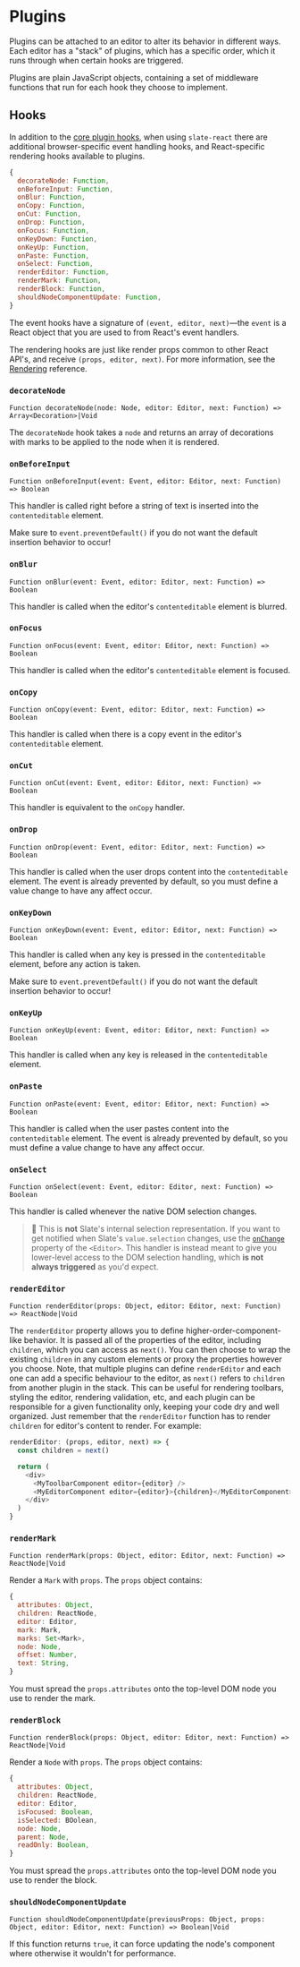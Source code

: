# Plugins

Plugins can be attached to an editor to alter its behavior in different ways. Each editor has a "stack" of plugins, which has a specific order, which it runs through when certain hooks are triggered.

Plugins are plain JavaScript objects, containing a set of middleware functions that run for each hook they choose to implement.

## Hooks

In addition to the [core plugin hooks](../slate/plugins.md), when using `slate-react` there are additional browser-specific event handling hooks, and React-specific rendering hooks available to plugins.

```js
{
  decorateNode: Function,
  onBeforeInput: Function,
  onBlur: Function,
  onCopy: Function,
  onCut: Function,
  onDrop: Function,
  onFocus: Function,
  onKeyDown: Function,
  onKeyUp: Function,
  onPaste: Function,
  onSelect: Function,
  renderEditor: Function,
  renderMark: Function,
  renderBlock: Function,
  shouldNodeComponentUpdate: Function,
}
```

The event hooks have a signature of `(event, editor, next)`—the `event` is a React object that you are used to from React's event handlers.

The rendering hooks are just like render props common to other React API's, and receive `(props, editor, next)`. For more information, see the [Rendering](./rendering.md) reference.

### `decorateNode`

`Function decorateNode(node: Node, editor: Editor, next: Function) => Array<Decoration>|Void`

The `decorateNode` hook takes a `node` and returns an array of decorations with marks to be applied to the node when it is rendered.

### `onBeforeInput`

`Function onBeforeInput(event: Event, editor: Editor, next: Function) => Boolean`

This handler is called right before a string of text is inserted into the `contenteditable` element.

Make sure to `event.preventDefault()` if you do not want the default insertion behavior to occur!

### `onBlur`

`Function onBlur(event: Event, editor: Editor, next: Function) => Boolean`

This handler is called when the editor's `contenteditable` element is blurred.

### `onFocus`

`Function onFocus(event: Event, editor: Editor, next: Function) => Boolean`

This handler is called when the editor's `contenteditable` element is focused.

### `onCopy`

`Function onCopy(event: Event, editor: Editor, next: Function) => Boolean`

This handler is called when there is a copy event in the editor's `contenteditable` element.

### `onCut`

`Function onCut(event: Event, editor: Editor, next: Function) => Boolean`

This handler is equivalent to the `onCopy` handler.

### `onDrop`

`Function onDrop(event: Event, editor: Editor, next: Function) => Boolean`

This handler is called when the user drops content into the `contenteditable` element. The event is already prevented by default, so you must define a value change to have any affect occur.

### `onKeyDown`

`Function onKeyDown(event: Event, editor: Editor, next: Function) => Boolean`

This handler is called when any key is pressed in the `contenteditable` element, before any action is taken.

Make sure to `event.preventDefault()` if you do not want the default insertion behavior to occur!

### `onKeyUp`

`Function onKeyUp(event: Event, editor: Editor, next: Function) => Boolean`

This handler is called when any key is released in the `contenteditable` element.

### `onPaste`

`Function onPaste(event: Event, editor: Editor, next: Function) => Boolean`

This handler is called when the user pastes content into the `contenteditable` element. The event is already prevented by default, so you must define a value change to have any affect occur.

### `onSelect`

`Function onSelect(event: Event, editor: Editor, next: Function) => Boolean`

This handler is called whenever the native DOM selection changes.

> 🤖 This is **not** Slate's internal selection representation. If you want to get notified when Slate's `value.selection` changes, use the [`onChange`](../slate-react/editor.md#onchange) property of the `<Editor>`. This handler is instead meant to give you lower-level access to the DOM selection handling, which **is not always triggered** as you'd expect.

### `renderEditor`

`Function renderEditor(props: Object, editor: Editor, next: Function) => ReactNode|Void`

The `renderEditor` property allows you to define higher-order-component-like behavior. It is passed all of the properties of the editor, including `children`, which you can access as `next()`. You can then choose to wrap the existing `children` in any custom elements or proxy the properties however you choose. Note, that multiple plugins can define `renderEditor` and each one can add a specific behaviour to the editor, as `next()` refers to `children` from another plugin in the stack. This can be useful for rendering toolbars, styling the editor, rendering validation, etc, and each plugin can be responsible for a given functionality only, keeping your code dry and well organized. Just remember that the `renderEditor` function has to render `children` for editor's content to render. For example:

```js
renderEditor: (props, editor, next) => {
  const children = next()

  return (
    <div>
      <MyToolbarComponent editor={editor} />
      <MyEditorComponent editor={editor}>{children}</MyEditorComponent>
    </div>
  )
}
```

### `renderMark`

`Function renderMark(props: Object, editor: Editor, next: Function) => ReactNode|Void`

Render a `Mark` with `props`. The `props` object contains:

```js
{
  attributes: Object,
  children: ReactNode,
  editor: Editor,
  mark: Mark,
  marks: Set<Mark>,
  node: Node,
  offset: Number,
  text: String,
}
```

You must spread the `props.attributes` onto the top-level DOM node you use to render the mark.

### `renderBlock`

`Function renderBlock(props: Object, editor: Editor, next: Function) => ReactNode|Void`

Render a `Node` with `props`. The `props` object contains:

```js
{
  attributes: Object,
  children: ReactNode,
  editor: Editor,
  isFocused: Boolean,
  isSelected: BOolean,
  node: Node,
  parent: Node,
  readOnly: Boolean,
}
```

You must spread the `props.attributes` onto the top-level DOM node you use to render the block.

### `shouldNodeComponentUpdate`

`Function shouldNodeComponentUpdate(previousProps: Object, props: Object, editor: Editor, next: Function) => Boolean|Void`

If this function returns `true`, it can force updating the node's component where otherwise it wouldn't for performance.
